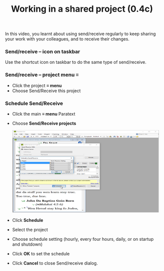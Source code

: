﻿---
title: Working in a shared project (0.4c)
---
In this video, you learnt about using send/receive regularly to keep sharing your work with your colleagues, and to receive their changes.

### Send/receive – icon on taskbar

Use the shortcut icon on taskbar to do the same type of send/receive.

### Send/receive – project menu ≡

-  Click the project **≡ menu**
-  Choose Send/Receive this project

### Schedule Send/Receive

-  Click the main **≡ menu** Paratext
-  Choose **Send/Receive projects**

    ![](../../media/1cad6e6901cba8d6046d9af403f60eda.png)

-  Click **Schedule**
-  Select the project
-  Choose schedule setting (hourly, every four hours, daily, or on startup and shutdown)
-  Click **OK** to set the schedule
-  Click **Cancel** to close Send/receive dialog.

